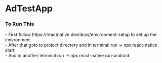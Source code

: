 # AdTestApp

<h3>To Run This</h3>
- First follow https://reactnative.dev/docs/environment-setup to set up the enivronment </br>
- After that goto to project directory and in terminal run -> npx react-native start </br>
- And in another terminal run -> npx react-native run-android
